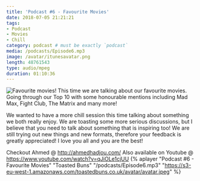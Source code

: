 ```yaml
---
title: 'Podcast #6 - Favourite Movies'
date: 2018-07-05 21:21:21
tags:
- Podcast
- Movies
- Chill
category: podcast # must be exactly `podcast`
media: /podcasts/Episode6.mp3
image: /avatar/itunesavatar.png
length: 48761543
type: audio/mpeg
duration: 01:10:36
---
```

![Favourite movies!](/images/movies.jpg)
This time we are talking about our favourite movies. Going through our 
Top 10 with some honourable mentions including Mad Max, Fight Club, The 
Matrix and many more!
<!--more-->
We wanted to have a more chill session this time talking about something 
we both really enjoy. We are toasting some more serious discussions, but 
I believe that you need to talk about something that is inspiring too!
We are still trying out new things and new formats, therefore your 
feedback is greatly appreciated!
I love you all and you are the best!
<script async src="//pagead2.googlesyndication.com/pagead/js/adsbygoogle.js"></script>
<ins class="adsbygoogle"
     style="display:block; text-align:center;"
     data-ad-layout="in-article"
     data-ad-format="fluid"
     data-ad-client="ca-pub-2164900147810573"
     data-ad-slot="8817307412"></ins>
<script>
     (adsbygoogle = window.adsbygoogle || []).push({});
</script>
Checkout Ahmed @ http://ahmedhadjou.com/
Also available on Youtube @ https://www.youtube.com/watch?v=qJiOLe1cjUU
{% aplayer "Podcast #6 - Favourite Movies" "Toasted Buns" 
"/podcasts/Episode6.mp3" 
"https://s3-eu-west-1.amazonaws.com/toastedbuns.co.uk/avatar/avatar.jpeg" 
%}

